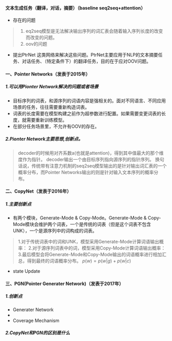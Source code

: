 #### 文本生成任务（翻译，对话，摘要）（baseline  seq2seq+attention）
+ 存在的问题
> 1. eq2seq模型是无法解决输出序列的词汇表会随着输入序列长度的改变而改变的问题。
> 2. oov的问题
+ 提出PtrNet 这类网络来解决这些问题。PtrNet主要应用于NLP的文本摘要任务、对话任务、（特定条件下）的翻译任务，目的在于应对OOV问题。
#### 一、Pointer Networks（发表于2015年）
##### 1.可以用Pionter Network解决的问题或者场景
+ 目标序列的词表，和源序列的词语内容是强相关的。面对不同语言、不同应用场景的任务，往往需要重新构造词表。
+ 词表的长度需要在模型构建之前作为超参数进行配置。如果需要变更词表的长度，就需要重新训练模型。
+ 在部分任务场景里，不允许有OOV的存在。
##### 2.Pionter Network主要思想,创新点。
> decoder的时候用对齐系数a(也就是attention)，得到其中值最大的那个维度作为指针。
> decoder输出一个由目标序列指向源序列的指针序列。
> 换句话说，传统带有注意力机制的seq2seq模型输出的是针对输出词汇表的一个概率分布，而Pointer Networks输出的则是针对输入文本序列的概率分布。
#### 二、CopyNet（发表于2016年）
##### 1.主要创新点
+ 有两个模块，Generate-Mode & Copy-Mode。Generate-Mode & Copy-Mode模块会维护两个词表，一个是传统的词表（但是这个词表不包含UNK），一个是源序列中的词构成的词表。
> 1.对于传统词表中的词和UNK，模型采用Generate-Mode计算词语输出概率：
> 2.对于源序列词表中的词，模型采用Copy-Mode计算词语输出概率：
> 3.最后模型会将Generate-Mode和Copy-Mode输出的词语概率进行相加汇总，得到最终的词语概率分布。
$p(w)=p(w|g)+p(w|c)$
+ state Update
#### 三、PGN(Pointer Generater Network)（发表于2017年）
##### 1.创新点
+ Generater Network
+ 
+ Coverage Mechanism
##### 2.CopyNet和PGN的区别是什么

